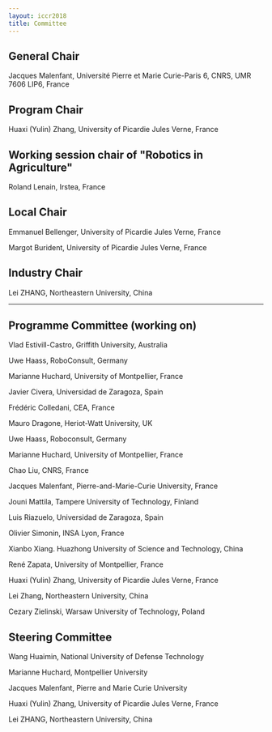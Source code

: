 ```yaml
---
layout: iccr2018
title: Committee
---
```


>

## General Chair

Jacques Malenfant, Université Pierre et Marie Curie-Paris 6, CNRS, UMR 7606 LIP6, France

## Program Chair

Huaxi (Yulin) Zhang, University of Picardie Jules Verne, France


## Working session chair of "Robotics in Agriculture"

Roland Lenain, Irstea, France

## Local Chair

Emmanuel Bellenger, University of Picardie Jules Verne, France

Margot Burident, University of Picardie Jules Verne, France

## Industry Chair

Lei ZHANG, Northeastern University, China

---

## Programme Committee (working on)

Vlad Estivill-Castro, Griffith University, Australia

Uwe Haass, RoboConsult, Germany

Marianne Huchard, University of Montpellier, France

<!-- Ben Kehoe, iRobot, USA -->

Javier Civera, Universidad de Zaragoza, Spain

Frédéric Colledani, CEA, France

Mauro Dragone, Heriot-Watt University, UK

Uwe Haass, Roboconsult, Germany

Marianne Huchard, University of Montpellier, France

Chao Liu, CNRS, France

Jacques Malenfant, Pierre-and-Marie-Curie University, France

Jouni Mattila, Tampere University of Technology, Finland

Luis Riazuelo, Universidad de Zaragoza, Spain

Olivier Simonin, INSA Lyon, France

Xianbo Xiang. Huazhong University of Science and Technology, China

René Zapata, University of Montpellier, France

Huaxi (Yulin) Zhang, University of Picardie Jules Verne, France

Lei Zhang, Northeastern University, China

Cezary Zielinski, Warsaw University of Technology, Poland

## Steering Committee

Wang Huaimin, National University of Defense Technology

Marianne Huchard, Montpellier University

Jacques Malenfant, Pierre and Marie Curie University

Huaxi (Yulin) Zhang, University of Picardie Jules Verne, France

Lei ZHANG, Northeastern University, China
